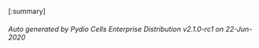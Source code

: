






[:summary]

###### Auto generated by Pydio Cells Enterprise Distribution v2.1.0-rc1 on 22-Jun-2020
